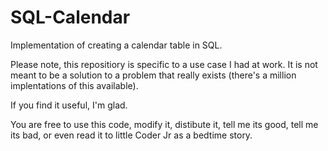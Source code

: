 # SQL-Calendar
Implementation of creating a calendar table in SQL.

Please note, this repositiory is specific to a use case I had at work. It is not meant to be a solution to a problem that really exists (there's a million implentations of this available).

If you find it useful, I'm glad. 

You are free to use this code, modify it, distibute it, tell me its good, tell me its bad, or even read it to little Coder Jr as a bedtime story. 
